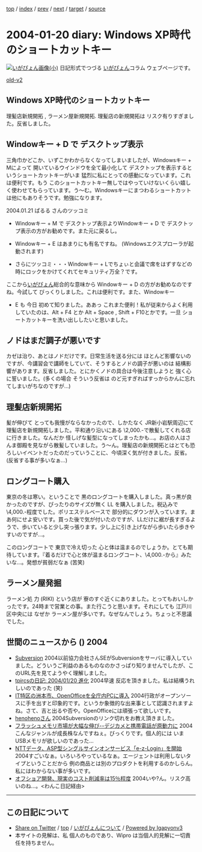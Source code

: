 [top](../index.html) 
 / [index](index.html) 
 / [prev](ig040119.html) 
 / [next](ig040121.html) 
 / [target](https://igapyon.github.io/diary/2004/ig040120.html) 
 / [source](https://github.com/igapyon/diary/blob/master/2004/ig040120.src.md) 

2004-01-20 diary: Windows XP時代のショートカットキー
=====================================================================================================
[![いがぴょん画像(小)](https://igapyon.github.io/diary/images/iga200306s.jpg "いがぴょん")](https://igapyon.github.io/diary/memo/memoigapyon.html) 日記形式でつづる [いがぴょん](https://igapyon.github.io/diary/memo/memoigapyon.html)コラム ウェブページです。

[old-v2](ig040120-orig.html)

## Windows XP時代のショートカットキー

理髪店新規開拓 , ラーメン屋新規開拓. 理髪店の新規開拓は リスク有りすぎました。反省しました。


## Windowキー + D で デスクトップ表示

三角巾かどこか、いずこかわからなくなってしまいましたが、Windowsキー + Mによって 開いているウインドウを全て最小化して デスクトップを表示するというショートカットキーがいま 猛烈に私にとっての感動になっています。これは便利です。もう このショートカットキー無しではやっていけないくらい嬉しく使わせてもらっています。う～む。Windowsキーにまつわるショートカットは他にもありそうです。勉強になります。

2004.01.21 ぱるる さんのツッコミ

* Windowキー + M で デスクトップ表示よりWindowキー + D で デスクトップ表示の方がお勧めです。また元に戻るし。
  
* Windowキー + E はあまりにも有名ですね。
  (Windowsエクスプローラが起動されます)
  
* さらにツッコミ・・・Windowキー + Lでちょぃと会議で席をはずすなどの時にロックをかけてくれてセキュリティ万全？です。

ここから[いがぴょん](http://www.igapyon.jp/igapyon/diary/memo/memoigapyon.html)総合的な意味から Windowキー + D の方がお勧めなのですね。今試して びっくりしました。これは便利です。また、Windowキー
+ E も 今日 初めて知りました。ああっ これまた便利！私が従来からよく利用していたのは、Alt + F4 とか Alt + Space , Shift + F10とかです。一旦 ショートカットキーを洗い出ししたいと思いました。

## ノドはまだ調子が悪いです

カゼは治り、あとはノドだけです。日常生活を送る分には ほとんど影響ないのですが、今講習会で講師をしていて、そうするとノドの調子が悪いのは 結構影響があります。反省しました。とにかくノドの具合は今後注意しようと 強く心に誓いました。(多くの場合 そういう反省は のど元すぎればすっからかんに忘れてしまいがちなのですが…)

## 理髪店新規開拓

髪が伸びて とっても我慢がならなかったので、しかたなく JR新小岩駅周辺にて理髪店を新規開拓しました。平和通り沿いにある
\2,000.-で散髪してくれる店に行きました。なんだか 怪しげな髪型になってしまったかも…。お店の人はさんま御殿を見ながら散髪していました。う～ん。理髪店の新規開拓とはとても恐ろしいイベントだったのだっていうことに、今頃深く気が付きました。反省。(反省する事が多いなぁ…)

## ロングコート購入

東京の冬は寒い。ということで 黒のロングコートを購入しました。真っ黒が良かったのですが、ぴったりのサイズが無く
LL を購入しました。税込みで \4,000.-程度でした。ポリエステルベースで 部分的にダウンが入っています。まあ何にせよ安いです。買った後で気が付いたのですが、LLだけに裾が長すぎるようで、歩いていると少し突っ張ります。少し上に引き上げながら歩いたら歩きやすいのですが…。

このロングコートで 東京で冷え切った 心と体は温まるのでしょうか。とても期待しています。『着るだけで心と体が温まるロングコート、\4,000.-から』みたいな…。発想が貧弱だなぁ
(苦笑)

## ラーメン屋発掘

ラーメン処 力 (RIKI) という店が 寮のすぐ近くにありました。とってもおいしかったです。24時まで営業との事。また行こうと思います。それにしても 江戸川区中央には なぜか ラーメン屋が多いです。なぜなんでしょう。ちょっと不思議でした。

## 世間のニュースから () 2004

* [Subversion](http://www.saisse.jp/pukiwiki/pukiwiki.php?Subversion)  2004以前協力会社さんSEがSubversionをサーバに導入していました。どういうご利益のあるものなのかさっぱり知りませんでしたが、このURL先を見てようやく理解しました。
* [tpircsの日記: 2004/01/20 進化](http://d.hatena.ne.jp/tpircs/20040120#p3)  2004早速 反応を頂きました。私は結構うれしいのであった (笑)
* [IT特区の洲本市、OpenOfficeを全庁内PCに導入](http://www.itmedia.co.jp/news/articles/0401/19/news041.html)  2004行政がオープンソースに手を出すと印象的です。というか象徴的な出来事として認識されますよね。さて、吉と出るや否や。OpenOfficeには頑張って欲しいです。
* [henohenoさん](http://www.hyuki.com/yukiwiki/wiki.cgi?henoheno)  2004Subversionのリンク切れをお教え頂きました。
* [フラッシュメモリ市場が大幅な伸び--デジカメと携帯電話が原動力に](http://japan.cnet.com/news/tech/story/0,2000047674,20063763,00.htm)  2004こんなジャンルが成長株なんですねぇ。びっくりです。個人的には いま USBメモリが欲しいのであった…
* [NTTデータ、ASP型シングルサインオンサービス「e-z-Login」を開始](http://japan.cnet.com/news/ent/story/0,2000047623,20063797,00.htm)  2004すごいなぁ。いろいろやっているなぁ。エージェントは利用しないタイプということだから 例の商品とは別のプロダクトを利用するのかしらん。私にはわからない事が多いです。
* [オフショア開発、現実のコスト削減率は15％程度](http://enterprise.watch.impress.co.jp/cda/foreign/2004/01/19/1096.html)  2004いや?ん。リスク高いのね…。<わんこ日記経由>


----------------------------------------------------------------------------------------------------

## この日記について

* [Share on Twitter](https://twitter.com/intent/tweet?hashtags=igapyon%2Cdiary%2C%E3%81%84%E3%81%8C%E3%81%B4%E3%82%87%E3%82%93&text=Windows+XP%E6%99%82%E4%BB%A3%E3%81%AE%E3%82%B7%E3%83%A7%E3%83%BC%E3%83%88%E3%82%AB%E3%83%83%E3%83%88%E3%82%AD%E3%83%BC&url=https%3A%2F%2Figapyon.github.io%2Fdiary%2F2004%2Fig040120.html) / [top](../index.html) / [いがぴょんについて](https://igapyon.github.io/diary/memo/memoigapyon.html) / [Powered by Igapyonv3](https://github.com/igapyon/igapyonv3)
* 本サイトの見解は、私 個人のものであり、Wipro は当個人的見解に一切責任を持ちません。 
